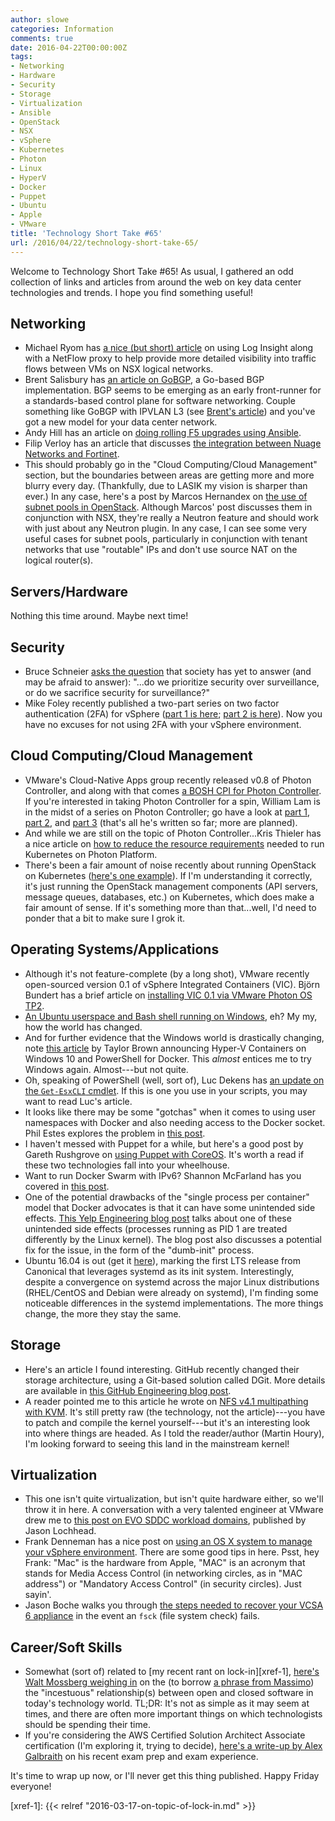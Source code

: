 ```yaml
---
author: slowe
categories: Information
comments: true
date: 2016-04-22T00:00:00Z
tags:
- Networking
- Hardware
- Security
- Storage
- Virtualization
- Ansible
- OpenStack
- NSX
- vSphere
- Kubernetes
- Photon
- Linux
- HyperV
- Docker
- Puppet
- Ubuntu
- Apple
- VMware
title: 'Technology Short Take #65'
url: /2016/04/22/technology-short-take-65/
---
```


Welcome to Technology Short Take #65! As usual, I gathered an odd collection of links and articles from around the web on key data center technologies and trends. I hope you find something useful!

## Networking

* Michael Ryom has [a nice (but short) article][link-1] on using Log Insight along with a NetFlow proxy to help provide more detailed visibility into traffic flows between VMs on NSX logical networks.
* Brent Salisbury has [an article on GoBGP][link-7], a Go-based BGP implementation. BGP seems to be emerging as an early front-runner for a standards-based control plane for software networking. Couple something like GoBGP with IPVLAN L3 (see [Brent's article][link-8]) and you've got a new model for your data center network.
* Andy Hill has an article on [doing rolling F5 upgrades using Ansible][link-12].
* Filip Verloy has an article that discusses [the integration between Nuage Networks and Fortinet][link-26].
* This should probably go in the "Cloud Computing/Cloud Management" section, but the boundaries between areas are getting more and more blurry every day. (Thankfully, due to LASIK my vision is sharper than ever.) In any case, here's a post by Marcos Hernandex on [the use of subnet pools in OpenStack][link-28]. Although Marcos' post discusses them in conjunction with NSX, they're really a Neutron feature and should work with just about any Neutron plugin. In any case, I can see some very useful cases for subnet pools, particularly in conjunction with tenant networks that use "routable" IPs and don't use source NAT on the logical router(s).

## Servers/Hardware

Nothing this time around. Maybe next time!

## Security

* Bruce Schneier [asks the question][link-13] that society has yet to answer (and may be afraid to answer): "...do we prioritize security over surveillance, or do we sacrifice security for surveillance?"
* Mike Foley recently published a two-part series on two factor authentication (2FA) for vSphere ([part 1 is here][link-18]; [part 2 is here][link-19]). Now you have no excuses for not using 2FA with your vSphere environment.

## Cloud Computing/Cloud Management

* VMware's Cloud-Native Apps group recently released v0.8 of Photon Controller, and along with that comes [a BOSH CPI for Photon Controller][link-10]. If you're interested in taking Photon Controller for a spin, William Lam is in the midst of a series on Photon Controller; go have a look at [part 1][link-16], [part 2][link-17], and [part 3][link-25] (that's all he's written so far; more are planned).
* And while we are still on the topic of Photon Controller...Kris Thieler has a nice article on [how to reduce the resource requirements][link-24] needed to run Kubernetes on Photon Platform.
* There's been a fair amount of noise recently about running OpenStack on Kubernetes ([here's one example][link-21]). If I'm understanding it correctly, it's just running the OpenStack management components (API servers, message queues, databases, etc.) on Kubernetes, which does make a fair amount of sense. If it's something more than that...well, I'd need to ponder that a bit to make sure I grok it.

## Operating Systems/Applications

* Although it's not feature-complete (by a long shot), VMware recently open-sourced version 0.1 of vSphere Integrated Containers (VIC). Björn Bundert has a brief article on [installing VIC 0.1 via VMware Photon OS TP2][link-2].
* [An Ubuntu userspace and Bash shell running on Windows][link-3], eh? My my, how the world has changed.
* And for further evidence that the Windows world is drastically changing, note [this article][link-4] by Taylor Brown announcing Hyper-V Containers on Windows 10 and PowerShell for Docker. This _almost_ entices me to try Windows again. Almost---but not quite.
* Oh, speaking of PowerShell (well, sort of), Luc Dekens has [an update on the `Get-EsxCLI` cmdlet][link-32]. If this is one you use in your scripts, you may want to read Luc's article.
* It looks like there may be some "gotchas" when it comes to using user namespaces with Docker and also needing access to the Docker socket. Phil Estes explores the problem in [this post][link-9].
* I haven't messed with Puppet for a while, but here's a good post by Gareth Rushgrove on [using Puppet with CoreOS][link-14]. It's worth a read if these two technologies fall into your wheelhouse.
* Want to run Docker Swarm with IPv6? Shannon McFarland has you covered in [this post][link-22].
* One of the potential drawbacks of the "single process per container" model that Docker advocates is that it can have some unintended side effects. [This Yelp Engineering blog post][link-23] talks about one of these unintended side effects (processes running as PID 1 are treated differently by the Linux kernel). The blog post also discusses a potential fix for the issue, in the form of the "dumb-init" process.
* Ubuntu 16.04 is out (get it [here][link-29]), marking the first LTS release from Canonical that leverages systemd as its init system. Interestingly, despite a convergence on systemd across the major Linux distributions (RHEL/CentOS and Debian were already on systemd), I'm finding some noticeable differences in the systemd implementations. The more things change, the more they stay the same.

## Storage

* Here's an article I found interesting. GitHub recently changed their storage architecture, using a Git-based solution called DGit. More details are available in [this GitHub Engineering blog post][link-11].
* A reader pointed me to this article he wrote on [NFS v4.1 multipathing with KVM][link-20]. It's still pretty raw (the technology, not the article)---you have to patch and compile the kernel yourself---but it's an interesting look into where things are headed. As I told the reader/author (Martin Houry), I'm looking forward to seeing this land in the mainstream kernel!

## Virtualization

* This one isn't quite virtualization, but isn't quite hardware either, so we'll throw it in here. A conversation with a very talented engineer at VMware drew me to [this post on EVO SDDC workload domains][link-27], published by Jason Lochhead.
* Frank Denneman has a nice post on [using an OS X system to manage your vSphere environment][link-30]. There are some good tips in here. Psst, hey Frank: "Mac" is the hardware from Apple, "MAC" is an acronym that stands for Media Access Control (in networking circles, as in "MAC address") or "Mandatory Access Control" (in security circles). Just sayin'.
* Jason Boche walks you through [the steps needed to recover your VCSA 6 appliance][link-31] in the event an `fsck` (file system check) fails.

## Career/Soft Skills

* Somewhat (sort of) related to [my recent rant on lock-in][xref-1], [here's Walt Mossberg weighing in][link-5] on the (to borrow [a phrase from Massimo][link-6]) the "incestuous" relationship(s) between open and closed software in today's technology world. TL;DR: It's not as simple as it may seem at times, and there are often more important things on which technologists should be spending their time.
* If you're considering the AWS Certified Solution Architect Associate certification (I'm exploring it, trying to decide), [here's a write-up by Alex Galbraith][link-15] on his recent exam prep and exam experience.

It's time to wrap up now, or I'll never get this thing published. Happy Friday everyone!

[link-1]: https://michaelryom.dk/log-insight-netflow-awesome/#.VvsWNV9OLCQ
[link-2]: http://blog.think-v.com/?p=3649
[link-3]: http://blog.dustinkirkland.com/2016/03/ubuntu-on-windows.html
[link-4]: https://blogs.technet.microsoft.com/virtualization/2016/04/01/build-2016-container-announcements-hyper-v-containers-and-windows-10-and-powershell-for-docker/
[link-5]: http://www.theverge.com/2016/3/16/11242266/walt-mossberg-open-vs-closed-software-apple-os-x-google-android
[link-6]: http://www.it20.info/2016/03/the-incestuous-relations-among-containers-orchestration-tools/
[link-7]: http://networkstatic.net/gobgp-control-plane-evolving-software-networking/
[link-8]: http://networkstatic.net/configuring-macvlan-ipvlan-linux-networking/
[link-9]: https://integratedcode.us/2016/04/08/user-namespaces-sharing-the-docker-unix-socket/
[link-10]: http://blogs.vmware.com/cloudnative/photon-platform-bosh-cpi/
[link-11]: http://githubengineering.com/introducing-dgit/
[link-12]: https://virtualandy.wordpress.com/2016/03/31/f5-rolling-deployments-with-ansible/
[link-13]: https://www.schneier.com/blog/archives/2016/03/lawful_hacking_.html
[link-14]: https://puppet.com/blog/using-puppet-coreos-rkt-flannel-and-etcd
[link-15]: http://tekhead.it/blog/2016/03/aws-certified-solution-architect-associate-exam-prep-experience/
[link-16]: http://www.virtuallyghetto.com/2016/04/test-driving-vmware-photon-controller-part-1-installation.html
[link-17]: http://www.virtuallyghetto.com/2016/04/test-driving-vmware-photon-controller-part-2-deploying-first-vm.html
[link-18]: http://www.yelof.com/2016/04/01/two-factor-authentication-for-vsphere-rsa-securid/
[link-19]: http://www.yelof.com/2016/04/01/two-factor-authentication-for-vsphere-rsa-securid-part-2/
[link-20]: http://packetpushers.net/multipathing-nfs4-1-kvm/
[link-21]: https://tectonic.com/blog/openstack-and-kubernetes-come-together.html
[link-22]: http://www.debug-all.com/?p=148
[link-23]: http://engineeringblog.yelp.com/2016/01/dumb-init-an-init-for-docker.html
[link-24]: https://blog.inkysea.com/2016/04/20/less-than-16gb-k8-photon-controller-no-problem/
[link-25]: http://www.virtuallyghetto.com/2016/04/test-driving-vmware-photon-controller-part-3a-deploying-kubernetes.html
[link-26]: https://filipv.net/2016/04/17/fortinet-integration-with-nuage-networks-sdn/
[link-27]: https://blogs.vmware.com/virtualblocks/2015/12/15/evo-sddc-workload-domains/
[link-28]: http://blogs.vmware.com/openstack/neutron-subnet-pools/
[link-29]: http://releases.ubuntu.com/xenial/
[link-30]: http://frankdenneman.nl/2016/04/21/managing-your-virtual-datacenter-and-home-lab-with-a-mac/
[link-31]: http://www.boche.net/blog/index.php/2016/04/04/vcenter-server-6-appliance-fsck-failed/
[link-32]: http://www.lucd.info/2016/04/22/closer-look-get-esxcli-v2/
[xref-1]: {{< relref "2016-03-17-on-topic-of-lock-in.md" >}}
